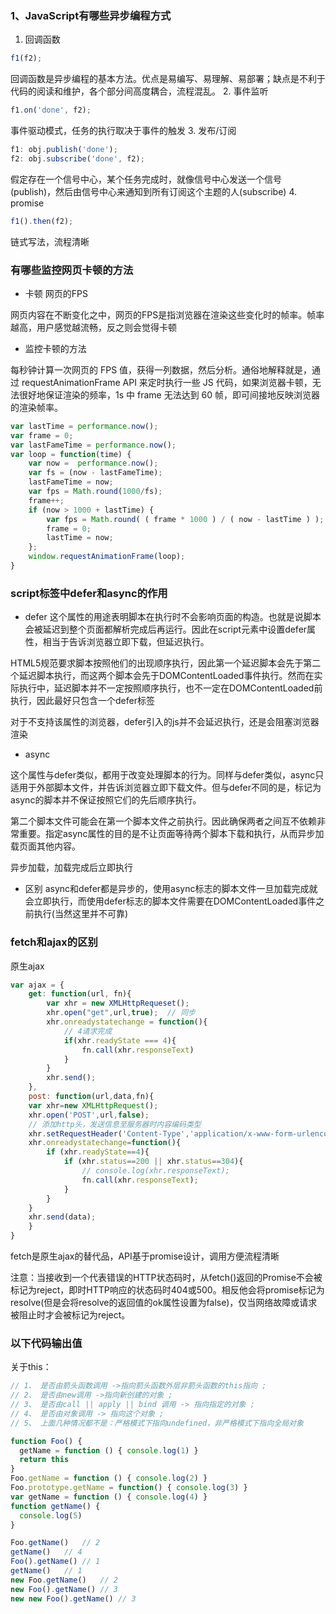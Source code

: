 ### 1、JavaScript有哪些异步编程方式

1. 回调函数
```js
f1(f2);
```
回调函数是异步编程的基本方法。优点是易编写、易理解、易部署；缺点是不利于代码的阅读和维护，各个部分间高度耦合，流程混乱。
2. 事件监听
```js
f1.on('done', f2);
```
事件驱动模式，任务的执行取决于事件的触发
3. 发布/订阅
```js
f1: obj.publish('done');
f2: obj.subscribe('done', f2);
```
假定存在一个信号中心，某个任务完成时，就像信号中心发送一个信号(publish)，然后由信号中心来通知到所有订阅这个主题的人(subscribe)
4. promise
```js
f1().then(f2);
```
链式写法，流程清晰

### 有哪些监控网页卡顿的方法
- 卡顿
网页的FPS

网页内容在不断变化之中，网页的FPS是指浏览器在渲染这些变化时的帧率。帧率越高，用户感觉越流畅，反之则会觉得卡顿

- 监控卡顿的方法

每秒钟计算一次网页的 FPS 值，获得一列数据，然后分析。通俗地解释就是，通过 requestAnimationFrame API 来定时执行一些 JS 代码，如果浏览器卡顿，无法很好地保证渲染的频率，1s 中 frame 无法达到 60 帧，即可间接地反映浏览器的渲染帧率。
```js
var lastTime = performance.now();
var frame = 0;
var lastFameTime = performance.now();
var loop = function(time) {
    var now =  performance.now();
    var fs = (now - lastFameTime);
    lastFameTime = now;
    var fps = Math.round(1000/fs);
    frame++;
    if (now > 1000 + lastTime) {
        var fps = Math.round( ( frame * 1000 ) / ( now - lastTime ) );
        frame = 0;
        lastTime = now;
    };
    window.requestAnimationFrame(loop);
}
```

### script标签中defer和async的作用

- defer
这个属性的用途表明脚本在执行时不会影响页面的构造。也就是说脚本会被延迟到整个页面都解析完成后再运行。因此在script元素中设置defer属性，相当于告诉浏览器立即下载，但延迟执行。

HTML5规范要求脚本按照他们的出现顺序执行，因此第一个延迟脚本会先于第二个延迟脚本执行，而这两个脚本会先于DOMContentLoaded事件执行。然而在实际执行中，延迟脚本并不一定按照顺序执行，也不一定在DOMContentLoaded前执行，因此最好只包含一个defer标签

对于不支持该属性的浏览器，defer引入的js并不会延迟执行，还是会阻塞浏览器渲染

- async

这个属性与defer类似，都用于改变处理脚本的行为。同样与defer类似，async只适用于外部脚本文件，并告诉浏览器立即下载文件。但与defer不同的是，标记为async的脚本并不保证按照它们的先后顺序执行。

第二个脚本文件可能会在第一个脚本文件之前执行。因此确保两者之间互不依赖非常重要。指定async属性的目的是不让页面等待两个脚本下载和执行，从而异步加载页面其他内容。

异步加载，加载完成后立即执行

- 区别
async和defer都是异步的，使用async标志的脚本文件一旦加载完成就会立即执行，而使用defer标志的脚本文件需要在DOMContentLoaded事件之前执行(当然这里并不可靠)

### fetch和ajax的区别
原生ajax
```js
var ajax = {
    get: function(url, fn){
        var xhr = new XMLHttpRequeset();
        xhr.open("get",url,true);  // 同步
        xhr.onreadystatechange = function(){
            // 4请求完成
            if(xhr.readyState === 4){
                fn.call(xhr.responseText)
            }
        }
        xhr.send();
    },
    post: function(url,data,fn){
    var xhr=new XMLHttpRequest();
    xhr.open('POST',url,false);
    // 添加http头，发送信息至服务器时内容编码类型
    xhr.setRequestHeader('Content-Type','application/x-www-form-urlencoded');
    xhr.onreadystatechange=function(){
        if (xhr.readyState==4){
            if (xhr.status==200 || xhr.status==304){
                // console.log(xhr.responseText);
                fn.call(xhr.responseText);
            }
        }
    }
    xhr.send(data);
    }
}
```

fetch是原生ajax的替代品，API基于promise设计，调用方便流程清晰

注意：当接收到一个代表错误的HTTP状态码时，从fetch()返回的Promise不会被标记为reject，即时HTTP响应的状态码时404或500。相反他会将promise标记为resolve(但是会将resolve的返回值的ok属性设置为false)，仅当网络故障或请求被阻止时才会被标记为reject。

### 以下代码输出值

关于this：
```js
// 1、 是否由箭头函数调用 ->指向箭头函数外层非箭头函数的this指向 ;
// 2、 是否由new调用 ->指向新创建的对象 ;
// 3、 是否由call || apply || bind 调用 -> 指向指定的对象 ;
// 4、 是否由对象调用 -> 指向这个对象 ;
// 5、 上面几种情况都不是：严格模式下指向undefined，非严格模式下指向全局对象
```
```js
function Foo() {
  getName = function () { console.log(1) }
  return this
}
Foo.getName = function () { console.log(2) }
Foo.prototype.getName = function() { console.log(3) }
var getName = function () { console.log(4) }
function getName() {
  console.log(5)
}

Foo.getName()   // 2
getName()   // 4
Foo().getName() // 1
getName()   // 1
new Foo.getName()   // 2
new Foo().getName() // 3
new new Foo().getName() // 3
```